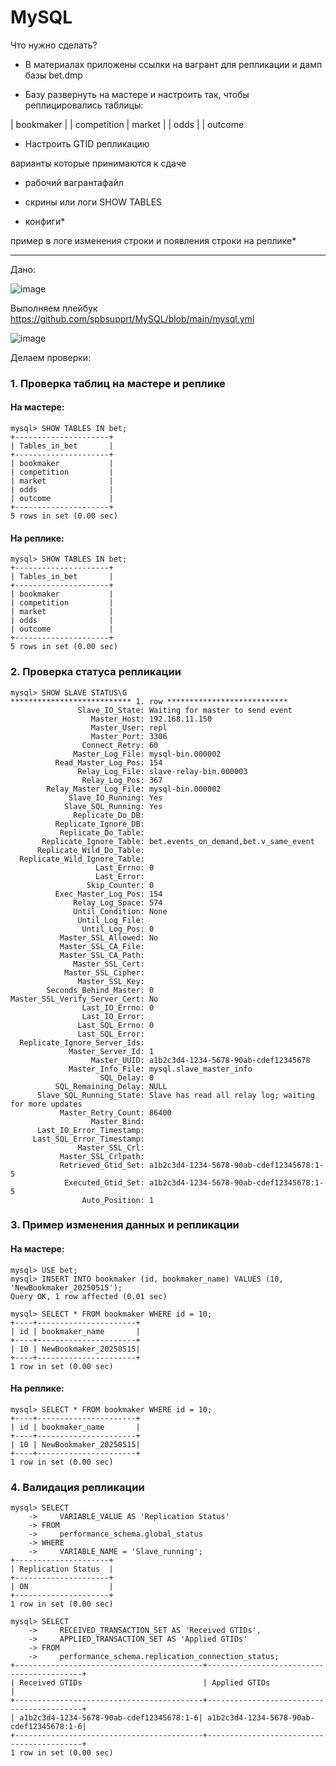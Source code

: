 # MySQL


Что нужно сделать?

- В материалах приложены ссылки на вагрант для репликации и дамп базы bet.dmp

- Базу развернуть на мастере и настроить так, чтобы реплицировались таблицы:


| bookmaker          |
| competition        |
 market              |
| odds               |
| outcome

- Настроить GTID репликацию

варианты которые принимаются к сдаче

- рабочий вагрантафайл

- скрины или логи SHOW TABLES

- конфиги*

пример в логе изменения строки и появления строки на реплике*

---

Дано:

![image](https://github.com/user-attachments/assets/2e10fdfb-92ed-4d94-8b44-87f9ab901b87)


Выполняем плейбук https://github.com/spbsupprt/MySQL/blob/main/mysql.yml

![image](https://github.com/user-attachments/assets/039a6175-723c-47f7-a055-5aa64ad27237)



Делаем проверки:

### 1. Проверка таблиц на мастере и реплике

#### На мастере:

```
mysql> SHOW TABLES IN bet;
+---------------------+
| Tables_in_bet       |
+---------------------+
| bookmaker           |
| competition         |
| market              |
| odds                |
| outcome             |
+---------------------+
5 rows in set (0.00 sec)
```
#### На реплике:

```
mysql> SHOW TABLES IN bet;
+---------------------+
| Tables_in_bet       |
+---------------------+
| bookmaker           |
| competition         |
| market              |
| odds                |
| outcome             |
+---------------------+
5 rows in set (0.00 sec)
```

### 2. Проверка статуса репликации


```
mysql> SHOW SLAVE STATUS\G
*************************** 1. row ***************************
               Slave_IO_State: Waiting for master to send event
                  Master_Host: 192.168.11.150
                  Master_User: repl
                  Master_Port: 3306
                Connect_Retry: 60
              Master_Log_File: mysql-bin.000002
          Read_Master_Log_Pos: 154
               Relay_Log_File: slave-relay-bin.000003
                Relay_Log_Pos: 367
        Relay_Master_Log_File: mysql-bin.000002
             Slave_IO_Running: Yes
            Slave_SQL_Running: Yes
              Replicate_Do_DB: 
          Replicate_Ignore_DB: 
           Replicate_Do_Table: 
       Replicate_Ignore_Table: bet.events_on_demand,bet.v_same_event
      Replicate_Wild_Do_Table: 
  Replicate_Wild_Ignore_Table: 
                   Last_Errno: 0
                   Last_Error: 
                 Skip_Counter: 0
          Exec_Master_Log_Pos: 154
              Relay_Log_Space: 574
              Until_Condition: None
               Until_Log_File: 
                Until_Log_Pos: 0
           Master_SSL_Allowed: No
           Master_SSL_CA_File: 
           Master_SSL_CA_Path: 
              Master_SSL_Cert: 
            Master_SSL_Cipher: 
               Master_SSL_Key: 
        Seconds_Behind_Master: 0
Master_SSL_Verify_Server_Cert: No
                Last_IO_Errno: 0
                Last_IO_Error: 
               Last_SQL_Errno: 0
               Last_SQL_Error: 
  Replicate_Ignore_Server_Ids: 
             Master_Server_Id: 1
                  Master_UUID: a1b2c3d4-1234-5678-90ab-cdef12345678
             Master_Info_File: mysql.slave_master_info
                    SQL_Delay: 0
          SQL_Remaining_Delay: NULL
      Slave_SQL_Running_State: Slave has read all relay log; waiting for more updates
           Master_Retry_Count: 86400
                  Master_Bind: 
      Last_IO_Error_Timestamp: 
     Last_SQL_Error_Timestamp: 
               Master_SSL_Crl: 
           Master_SSL_Crlpath: 
           Retrieved_Gtid_Set: a1b2c3d4-1234-5678-90ab-cdef12345678:1-5
            Executed_Gtid_Set: a1b2c3d4-1234-5678-90ab-cdef12345678:1-5
                Auto_Position: 1
```

### 3. Пример изменения данных и репликации

#### На мастере:

```
mysql> USE bet;
mysql> INSERT INTO bookmaker (id, bookmaker_name) VALUES (10, 'NewBookmaker_20250515');
Query OK, 1 row affected (0.01 sec)

mysql> SELECT * FROM bookmaker WHERE id = 10;
+----+----------------------+
| id | bookmaker_name       |
+----+----------------------+
| 10 | NewBookmaker_20250515|
+----+----------------------+
1 row in set (0.00 sec)
```

#### На реплике:

```
mysql> SELECT * FROM bookmaker WHERE id = 10;
+----+----------------------+
| id | bookmaker_name       |
+----+----------------------+
| 10 | NewBookmaker_20250515|
+----+----------------------+
1 row in set (0.00 sec)
```

### 4. Валидация репликации

```
mysql> SELECT 
    ->     VARIABLE_VALUE AS 'Replication Status'
    -> FROM 
    ->     performance_schema.global_status
    -> WHERE 
    ->     VARIABLE_NAME = 'Slave_running';
+---------------------+
| Replication Status  |
+---------------------+
| ON                  |
+---------------------+
1 row in set (0.00 sec)

mysql> SELECT 
    ->     RECEIVED_TRANSACTION_SET AS 'Received GTIDs',
    ->     APPLIED_TRANSACTION_SET AS 'Applied GTIDs'
    -> FROM 
    ->     performance_schema.replication_connection_status;
+------------------------------------------+------------------------------------------+
| Received GTIDs                           | Applied GTIDs                            |
+------------------------------------------+------------------------------------------+
| a1b2c3d4-1234-5678-90ab-cdef12345678:1-6| a1b2c3d4-1234-5678-90ab-cdef12345678:1-6|
+------------------------------------------+------------------------------------------+
1 row in set (0.00 sec)
```

